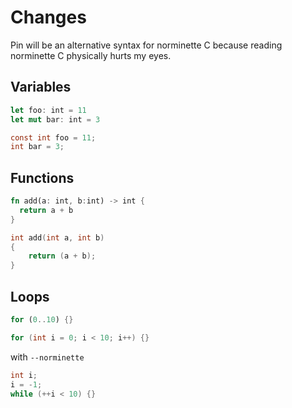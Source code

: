# Changes

Pin will be an alternative syntax for norminette C because reading norminette C physically hurts my eyes.

## Variables

```rs
let foo: int = 11
let mut bar: int = 3
```
```c
const int foo = 11;
int bar = 3;
```

## Functions

```rs
fn add(a: int, b:int) -> int {
  return a + b
}
```
```c
int add(int a, int b)
{
    return (a + b);
}
```

## Loops
```rs
for (0..10) {}
```
```c
for (int i = 0; i < 10; i++) {}
```
with `--norminette`
```c
int i;
i = -1;
while (++i < 10) {}
```
